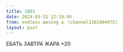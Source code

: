 ```yaml
---
title: 1863
date: 2024-03-31 12:19:49
from: endless шизing ⍼ (channel1162404975)
layout: post
---
```


ЕБАТЬ ЗАВТРА ЖАРА +20
